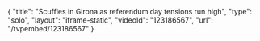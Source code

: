 {
    "title": "Scuffles in Girona as referendum day tensions run high",
    "type": "solo",
    "layout": "iframe-static",
    "videoId": "123186567",
    "url": "\/tvpembed\/123186567"
}
